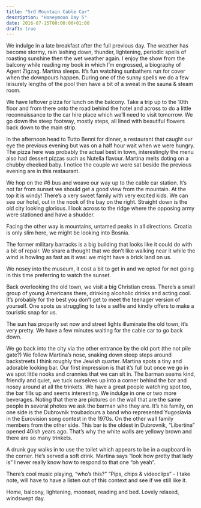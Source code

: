 ```yaml
---
title: "Srđ Mountain Cable Car"
description: "Honeymoon Day 5"
date: 2016-07-15T00:00:00+01:00
draft: true
---
```


We indulge in a late breakfast after the full previous day. The weather has
become stormy, rain lashing down, thunder, lightening, periodic spells of
roasting sunshine then the wet weather again. I enjoy the show from the balcony
while reading my book in which I’m engrossed, a biography of Agent Zigzag.
Martina sleeps. It’s fun watching sunbathers run for cover when the downpours
happen. During one of the sunny spells we do a few leisurely lengths of the pool
then have a bit of a sweat in the sauna & steam room.

We have leftover pizza for lunch on the balcony. Take a trip up to the 10th
floor and from there onto the road behind the hotel and across to do a little
reconnaissance to the car hire place which we’ll need to visit tomorrow. We go
down the steep footway, mostly steps, all lined with beautiful flowers back down
to the main strip.

In the afternoon head to Tutto Benni for dinner, a restaurant that caught our
eye the previous evening but was on a half hour wait when we were hungry. The
pizza here was probably the actual best in town, interestingly the menu also had
dessert pizzas such as Nutella flavour. Martina melts doting on a chubby cheeked
baby. I notice the couple we were sat beside the previous evening are in this
restaurant.

We hop on the #6 bus and weave our way up to the cable car station. It’s not far
from sunset we should get a good view from the mountain. At the top it is windy!
There’s a very sweet family with very excited kids. We can see our hotel, out in
the nook of the bay on the right. Straight down is the old city looking
glorious. I look across to the ridge where the opposing army were stationed and
have a shudder.

Facing the other way is mountains, untamed peaks in all directions. Croatia is
only slim here, we might be looking into Bosnia.

The former military barracks is a big building that looks like it could do with
a bit of repair. We share a thought that we don’t like walking near it while the
wind is howling as fast as it was: we might have a brick land on us.

We nosey into the museum, it cost a bit to get in and we opted for not going in
this time preferring to watch the sunset.

Back overlooking the old town, we visit a big Christian cross. There’s a small
group of young Americans there, drinking alcoholic drinks and acting cool. It’s
probably for the best you don’t get to meet the teenager version of yourself.
One spots us struggling to take a selfie and kindly offers to make a touristic
snap for us.

The sun has properly set now and street lights illuminate the old town, it’s
very pretty. We have a few minutes waiting for the cable car to go back down.

We go back into the city via the other entrance by the old port (the not pile
gate?) We follow Martina’s nose, snaking down steep steps around backstreets I
think roughly the Jewish quarter. Martina spots a tiny and adorable looking bar.
Our first impression is that it’s full but once we go in we spot little nooks
and crannies that we can sit in. The barman seems kind, friendly and quiet, we
tuck ourselves up into a corner behind the bar and nosey around at all the
trinkets. We have a great people watching spot too, the bar fills up and seems
interesting. We indulge in one or two more beverages. Noting that there are
pictures on the wall that are the same people in several photos we ask the
barman who they are. It’s his family, on one side is the Dubrovnik troubadours a
band who represented Yugoslavia in the Eurovision song contest in the 1970s. On
the other wall family members from the other side. This bar is the oldest in
Dubrovnik, “Libertina” opened 40ish years ago. That’s why the white walls are
yellowy brown and there are so many trinkets.

A drunk guy walks in to use the toilet which appears to be in a cupboard in the
corner. He’s served a soft drink. Martina says “look how pretty that lady is” I
never really know how to respond to that one “oh yeah”.

There’s cool music playing, “who’s this?” “Pips, chips & videoclips” - I take
note, will have to have a listen out of this context and see if we still like
it.

Home, balcony, lightening, moonset, reading and bed. Lovely relaxed, windswept
day.
